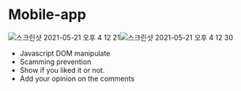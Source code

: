 # Mobile-app
![스크린샷 2021-05-21 오후 4 12 21](https://user-images.githubusercontent.com/73012145/119097542-d265c600-ba4f-11eb-864c-525c41e0ce78.png)![스크린샷 2021-05-21 오후 4 12 30](https://user-images.githubusercontent.com/73012145/119097545-d42f8980-ba4f-11eb-9722-053c8e33b740.png)

* Javascript DOM manipulate
* Scamming prevention
* Show if you liked it or not.
* Add your opinion on the comments


